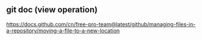 
## git doc (view operation)
https://docs.github.com/cn/free-pro-team@latest/github/managing-files-in-a-repository/moving-a-file-to-a-new-location
